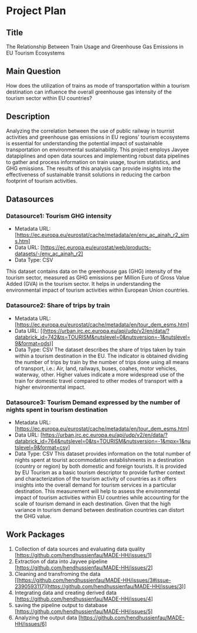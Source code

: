 # Project Plan

## Title
<!-- Give your project a short title. -->
The Relationship Between Train Usage and Greenhouse Gas Emissions in EU Tourism Ecosystems

## Main Question

<!-- Think about one main question you want to answer based on the data. -->
How does the utilization of trains as mode of transportation within a tourism destination
can influence the overall greenhouse gas intensity of the tourism sector within EU countries?


## Description

<!-- Describe your data science project in max. 200 words. Consider writing about why and how you attempt it. -->
Analyzing the correlation between the use of public railway in tourrist activities and greenhouse gas emissions in EU regions' tourism ecosystems is essential for understanding the potential impact of sustainable transportation on environmental sustainability. 
This project employs Javyee datapiplines and open data sources and implementing robust data pipelines to gather and process information on train usage, tourism statistics, and GHG emissions. 
The results of this analysis can provide insights into the effectiveness of sustainable transit solutions in reducing the carbon footprint of tourism activities. 
## Datasources

<!-- Describe each datasources you plan to use in a section. Use the prefic "DatasourceX" where X is the id of the datasource. -->

### Datasource1: Tourism GHG intensity
* Metadata URL: [https://ec.europa.eu/eurostat/cache/metadata/en/env_ac_ainah_r2_sims.htm]
* Data URL: [https://ec.europa.eu/eurostat/web/products-datasets/-/env_ac_ainah_r2]
* Data Type: CSV

This dataset contains data on the greenhouse gas (GHG) intensity of the tourism sector, measured as GHG emissions per Million Euro of Gross Value Added (GVA) in the tourism sector. It helps in understanding the environmental impact of tourism activities within European Union countries. 

### Datasource2: Share of trips by train
* Metadata URL: [https://ec.europa.eu/eurostat/cache/metadata/en/tour_dem_esms.htm]
* Data URL: [(https://urban.jrc.ec.europa.eu/api/udp/v2/en/data/?databrick_id=742&ts=TOURISM&nutslevel=0&nutsversion=-1&nutslevel=9&format=ods)]
* Data Type: CSV
The dataset describes the share of trips taken by train within a tourism destination in the EU. The indicator is obtained dividing the number of trips by train by the number of trips done using all means of transport, i.e.: Air, land, railways, buses, coahes, motor vehicles, waterway, other. Higher values indicate a more widespread use of the train for domestic travel compared to other modes of transport with a higher environmental impact. 
### Datasource3: Tourism Demand expressed by the number of nights spent in tourism destination
* Metadata URL: [https://ec.europa.eu/eurostat/cache/metadata/en/tour_dem_esms.htm]
* Data URL: [https://urban.jrc.ec.europa.eu/api/udp/v2/en/data/?databrick_id=764&nutslevel=0&ts=TOURISM&nutsversion=-1&mpx=1&nutslevel=9&format=csv]
* Data Type: CSV
This dataset provides information on the total number of nights spent at tourist accommodation establishments in a destination (country or region) by both domestic and foreign tourists. It is provided by EU Tourism as a basic tourism descriptor to provide further context and characterization of the tourism activity of countries as it offers insights into the overall demand for tourism services in a particular destination. This measurement will help to assess the environmental impact of tourism activities within EU countries while accounting for the scale of tourism demand in each destination. Given that the high variance in tourism demand between destination countries can distort the GHG value. 
## Work Packages

<!-- List of work packages ordered sequentially, each pointing to an issue with more details. -->

1. Collection of data sources and evaluating data quality [https://github.com/hendhussienfau/MADE-HH/issues/1]
2. Extraction of data into Jayvee pipeline [https://github.com/hendhussienfau/MADE-HH/issues/2]
3. Cleaning and transfroming the data [[https://github.com/hendhussienfau/MADE-HH/issues/3#issue-2390593117](https://github.com/hendhussienfau/MADE-HH/issues/3)]
4. Integrating data and creating derived data [https://github.com/hendhussienfau/MADE-HH/issues/4]
5. saving the pipeline output to database [https://github.com/hendhussienfau/MADE-HH/issues/5]
6. Analyzing the output data [https://github.com/hendhussienfau/MADE-HH/issues/6]

